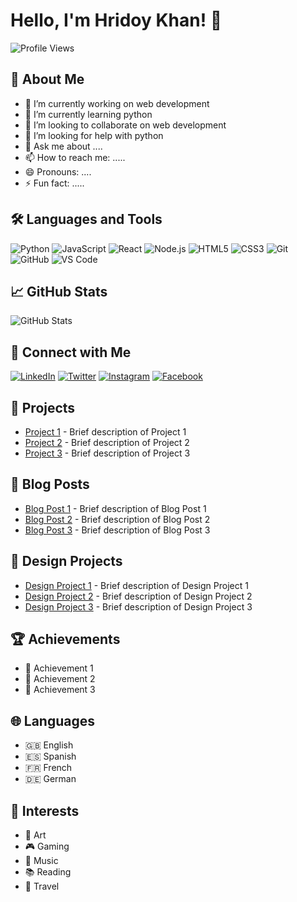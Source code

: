 # Hello, I'm Hridoy Khan! 👋

![Profile Views](https://komarev.com/ghpvc/?username=re3h5&color=blue)

## 🚀 About Me
- 🔭 I’m currently working on web development 
- 🌱 I’m currently learning python
- 👯 I’m looking to collaborate on web development
- 🤔 I’m looking for help with python
- 💬 Ask me about ....
- 📫 How to reach me: .....
- 😄 Pronouns: ....
- ⚡ Fun fact: .....

## 🛠️ Languages and Tools
![Python](https://img.shields.io/badge/-Python-000?&logo=Python)
![JavaScript](https://img.shields.io/badge/-JavaScript-000?&logo=JavaScript)
![React](https://img.shields.io/badge/-React-000?&logo=React)
![Node.js](https://img.shields.io/badge/-Node.js-000?&logo=Node.js)
![HTML5](https://img.shields.io/badge/-HTML5-000?&logo=HTML5)
![CSS3](https://img.shields.io/badge/-CSS3-000?&logo=CSS3)
![Git](https://img.shields.io/badge/-Git-000?&logo=Git)
![GitHub](https://img.shields.io/badge/-GitHub-000?&logo=GitHub)
![VS Code](https://img.shields.io/badge/-VS%20Code-000?&logo=Visual%20Studio%20Code)

## 📈 GitHub Stats
![GitHub Stats](https://github-readme-stats.vercel.app/api?username=re3h5&show_icons=true&theme=radical)

## 🔗 Connect with Me
[![LinkedIn](https://img.shields.io/badge/-LinkedIn-000?&logo=LinkedIn)](https://www.linkedin.com/in/yourprofile)
[![Twitter](https://img.shields.io/badge/-Twitter-000?&logo=Twitter)](https://twitter.com/yourprofile)
[![Instagram](https://img.shields.io/badge/-Instagram-000?&logo=Instagram)](https://www.instagram.com/yourprofile)
[![Facebook](https://img.shields.io/badge/-Facebook-000?&logo=Facebook)](https://www.facebook.com/yourprofile)

## 📂 Projects
- [Project 1](https://github.com/re3h5/project-1) - Brief description of Project 1
- [Project 2](https://github.com/re3h5/project-2) - Brief description of Project 2
- [Project 3](https://github.com/re3h5/project-3) - Brief description of Project 3

## 📝 Blog Posts
- [Blog Post 1](https://yourblog.com/blog-post-1) - Brief description of Blog Post 1
- [Blog Post 2](https://yourblog.com/blog-post-2) - Brief description of Blog Post 2
- [Blog Post 3](https://yourblog.com/blog-post-3) - Brief description of Blog Post 3

## 🎨 Design Projects
- [Design Project 1](https://yourdesignportfolio.com/design-project-1) - Brief description of Design Project 1
- [Design Project 2](https://yourdesignportfolio.com/design-project-2) - Brief description of Design Project 2
- [Design Project 3](https://yourdesignportfolio.com/design-project-3) - Brief description of Design Project 3

## 🏆 Achievements
- 🥇 Achievement 1
- 🥈 Achievement 2
- 🥉 Achievement 3

## 🌐 Languages
- 🇬🇧 English
- 🇪🇸 Spanish
- 🇫🇷 French
- 🇩🇪 German

## 🌱 Interests
- 🎨 Art
- 🎮 Gaming
- 🎵 Music
- 📚 Reading
- 🧳 Travel
